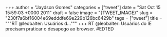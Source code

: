 
+++
author = "Jaydson Gomes"
categories = ["tweet"]
date = "Sat Oct 15 15:59:03 +0000 2011"
draft = false
image = "{TWEET_IMAGE}"
slug = "230f7a6bf16004e69edddfe69e229b126bc6429b"
tags = ["tweet"]
title = """RT @leobalter: Usuários d..."""
+++
RT @leobalter: Usuários do IE precisam praticar o desapego ao browser. #EDTED
